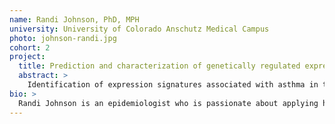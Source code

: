 ```yaml
---
name: Randi Johnson, PhD, MPH
university: University of Colorado Anschutz Medical Campus
photo: johnson-randi.jpg
cohort: 2
project:
  title: Prediction and characterization of genetically regulated expression of target tissues in asthma
  abstract: >
    Identification of expression signatures associated with asthma in target tissues can give new insight into the genetics driving dysfunction in allergic disease. In this study, I will build and apply predictive models to estimate genetically driven gene expression in CD4+ T cells and nasal airway epithelium (NAE), and test and replicate associations between estimated gene expression and asthma. Integration of TOPMed whole genome sequencing (WGS) data with private gene expression and genotyping data from two populations of African ancestry will capitalize on the ecosystem’s capability to combine public and private datasets. I will develop standardized analytical pipelines for implementation of gene expression prediction and association testing in the ecosystem, and collaborate with my peers developing similarly reusable workflows for the broader scientific community.
bio: >
  Randi Johnson is an epidemiologist who is passionate about applying her strong quantitative and inter-personal skills to improve population health. Her research leverages multi-omics data to elucidate factors contributing to immune and autoimmune disease development and progression, specifically studying asthma in her postdoctoral fellowship with Dr. Kathleen Barnes at the Colorado Center for Personalized Medicine. Prior to completing her MPH and PhD in Epidemiology at the Colorado School of Public Health, Dr. Johnson worked as an educator and community health professional. Most days you can find her outside, soaking up the sun and beautiful mountain views.
---
```

